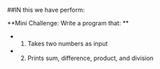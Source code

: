 ##IN this we have perform:

**Mini Challenge: Write a program that: **

- 1.  Takes two numbers as input

- 2.  Prints sum, difference, product, and division
